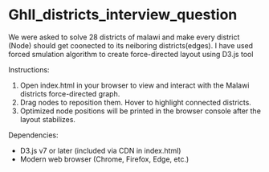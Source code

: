 # GhII_districts_interview_question
We were asked to solve 28 districts of malawi and make every district (Node) should get coonected to its neiboring districts(edges). I have used forced smulation algorithm to create force-directed layout using D3.js  tool

Instructions:
1. Open index.html in your browser to view and interact with the Malawi districts force-directed graph.
2. Drag nodes to reposition them. Hover to highlight connected districts.
3. Optimized node positions will be printed in the browser console after the layout stabilizes.

Dependencies:
- D3.js v7 or later (included via CDN in index.html)
- Modern web browser (Chrome, Firefox, Edge, etc.)
